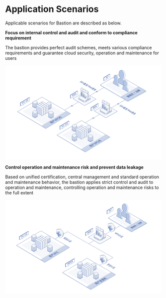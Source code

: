 # Application Scenarios

Applicable scenarios for Bastion are described as below.

**Focus on internal control and audit and conform to compliance requirement**

The bastion provides perfect audit schemes, meets various compliance requirements and guarantee cloud security, operation and maintenance for users

![](/image/Bastion/Scenarios1.png) 

**Control operation and maintenance risk and prevent data leakage**

Based on unified certification, central management and standard operation and maintenance behavior, the bastion applies strict control and audit to operation and maintenance, controlling operation and maintenance risks to the full extent

![](/image/Bastion/Scenarios2.png) 
